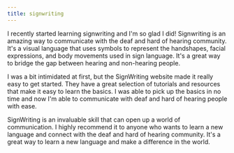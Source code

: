 ```yaml
---
title: signwriting
---
```


I recently started learning signwriting and I'm so glad I did! Signwriting is an amazing way to communicate with the deaf and hard of hearing community. It's a visual language that uses symbols to represent the handshapes, facial expressions, and body movements used in sign language. It's a great way to bridge the gap between hearing and non-hearing people.

I was a bit intimidated at first, but the SignWriting website made it really easy to get started. They have a great selection of tutorials and resources that make it easy to learn the basics. I was able to pick up the basics in no time and now I'm able to communicate with deaf and hard of hearing people with ease.

SignWriting is an invaluable skill that can open up a world of communication. I highly recommend it to anyone who wants to learn a new language and connect with the deaf and hard of hearing community. It's a great way to learn a new language and make a difference in the world.